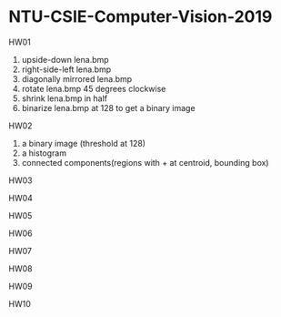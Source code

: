 # NTU-CSIE-Computer-Vision-2019
HW01
<ol>
  <li>upside-down lena.bmp</li>  
  <li>right-side-left lena.bmp</li>  
  <li>diagonally mirrored lena.bmp</li>  
  <li>rotate lena.bmp 45 degrees clockwise</li>  
  <li>shrink lena.bmp in half</li>  
  <li>binarize lena.bmp at 128 to get a binary image</li>
</ol>
HW02
<ol>
  <li>a binary image (threshold at 128)</li>
  <li>a histogram</li>
  <li>connected components(regions with + at centroid, bounding box)</li>
</ol>
HW03

HW04

HW05

HW06

HW07

HW08

HW09

HW10


